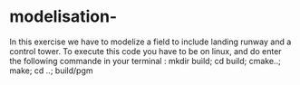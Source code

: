 # modelisation-
In this exercise we have to modelize a field to include landing runway and a control tower. To execute this code you have to be on linux, and do enter the following commande in your terminal :  mkdir build; cd build; cmake..; make; cd ..; build/pgm

 
